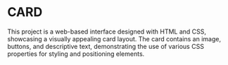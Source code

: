 # CARD
This project is a web-based interface designed with HTML and CSS, showcasing a visually appealing card layout. The card contains an image, buttons, and descriptive text, demonstrating the use of various CSS properties for styling and positioning elements.
